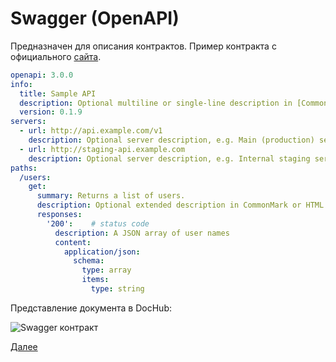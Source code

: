 # Swagger (OpenAPI)

Предназначен для описания контрактов. Пример контракта с официального
[сайта](https://swagger.io/docs/specification/basic-structure/).

```yaml
openapi: 3.0.0
info:
  title: Sample API
  description: Optional multiline or single-line description in [CommonMark](http://commonmark.org/help/) or HTML.
  version: 0.1.9
servers:
  - url: http://api.example.com/v1
    description: Optional server description, e.g. Main (production) server
  - url: http://staging-api.example.com
    description: Optional server description, e.g. Internal staging server for testing
paths:
  /users:
    get:
      summary: Returns a list of users.
      description: Optional extended description in CommonMark or HTML.
      responses:
        '200':    # status code
          description: A JSON array of user names
          content:
            application/json:
              schema: 
                type: array
                items: 
                  type: string
```

Представление документа в DocHub:

![Swagger контракт](@document/example_swgr)


[Далее](/docs/dochub_markdown)